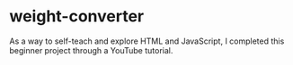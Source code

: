 # weight-converter

As a way to self-teach and explore HTML and JavaScript, I completed this beginner project through a YouTube tutorial.

